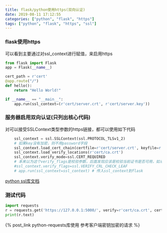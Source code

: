 ```yaml
---
title: flask/python使用https(双向认证)
date: 2019-08-11 17:12:55
categories: ["python", "flask", "https"]
tags: ["python", "flask", "https", "ssl"]
---
```

### flask使用https
可以看到主要通过对ssl_context进行赋值，来启用https
``` python
from flask import Flask
app = Flask(__name__)

cert_path = r'cert'
@app.route("/")
def hello():
    return "Hello World!"

if __name__ == "__main__":
    app.run(ssl_context=(r'cert/server.crt', r'cert/server.key'))
```
<!-- more -->
### 服务器启用双向认证(只列出核心代码)
对可以接受SSLContext类型参数的https链接，都可以使用如下代码
``` python
    ssl_context = ssl.SSLContext(ssl.PROTOCOL_TLSv1_2)
    # 如果key没有加密，则不用password字段
    ssl_context.load_cert_chain(certfile=r'cert/server.crt', keyfile=r'cert/server-enc.key', password='123456')
    ssl_context.load_verify_locations(r'cert/ca.crt')
    ssl_context.verify_mode=ssl.CERT_REQUIRED
    # 本来以为这个verify_flags是校验参数，后面发现应该是校验当前证书是否可用，如未损坏等
    #ssl_context.verify_flags=ssl.VERIFY_CRL_CHECK_LEAF
    # app.run(ssl_context=ssl_context) # 传入ssl_context到flask
```
[python ssl库文档](https://docs.python.org/3/library/ssl.html?highlight=sslcontext)
### 测试代码
``` python
import requests
r = requests.get('https://127.0.0.1:5000/', verify=r'cert/ca.crt', cert=(r'cert/client.crt', r'cert/client.key'))
print(r.text)
```
{% post_link python-requests库使用 参考客户端密钥加密的请求 %}